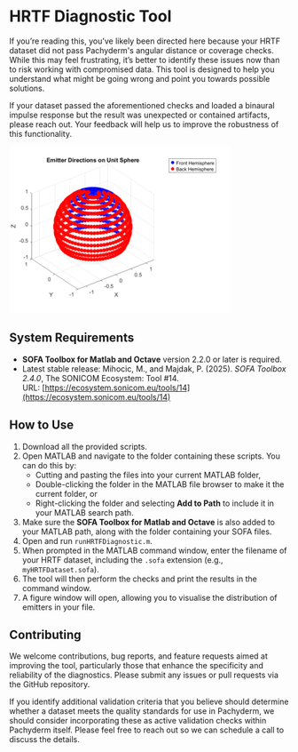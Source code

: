 # HRTF Diagnostic Tool

If you’re reading this, you’ve likely been directed here because your HRTF dataset did not pass Pachyderm's angular distance or coverage checks. While this may feel frustrating, it’s better to identify these issues now than to risk working with compromised data. This tool is designed to help you understand what might be going wrong and point you towards possible solutions.

If your dataset passed the aforementioned checks and loaded a binaural impulse response but the result was unexpected or contained artifacts, please reach out. Your feedback will help us to improve the robustness of this functionality.

<img src="EmitterDirectionsOnUnitSphere.png" alt="Diagram" width="400" />

## System Requirements

- **SOFA Toolbox for Matlab and Octave** version 2.2.0 or later is required.  
- Latest stable release: Mihocic, M., and Majdak, P. (2025). *SOFA Toolbox 2.4.0*, The SONICOM Ecosystem: Tool #14.  
  URL: [https://ecosystem.sonicom.eu/tools/14](https://ecosystem.sonicom.eu/tools/14)

## How to Use

1. Download all the provided scripts.  
2. Open MATLAB and navigate to the folder containing these scripts. You can do this by:  
   - Cutting and pasting the files into your current MATLAB folder,  
   - Double-clicking the folder in the MATLAB file browser to make it the current folder, or  
   - Right-clicking the folder and selecting **Add to Path** to include it in your MATLAB search path.  
3. Make sure the **SOFA Toolbox for Matlab and Octave** is also added to your MATLAB path, along with the folder containing your SOFA files.  
4. Open and run `runHRTFDiagnostic.m`.  
5. When prompted in the MATLAB command window, enter the filename of your HRTF dataset, including the `.sofa` extension (e.g., `myHRTFDataset.sofa`).  
6. The tool will then perform the checks and print the results in the command window.  
7. A figure window will open, allowing you to visualise the distribution of emitters in your file.

## Contributing

We welcome contributions, bug reports, and feature requests aimed at improving the tool, particularly those that enhance the specificity and reliability of the diagnostics. Please submit any issues or pull requests via the GitHub repository.

If you identify additional validation criteria that you believe should determine whether a dataset meets the quality standards for use in Pachyderm, we should consider incorporating these as active validation checks within Pachyderm itself. Please feel free to reach out so we can schedule a call to discuss the details.
